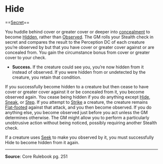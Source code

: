 # Hide
==[Secret](../Traits/Secret.md)==

You huddle behind cover or greater cover or deeper into [concealment](condealed) to become [Hidden](../Conditions/Hidden.md), rather than [Observed](../Conditions/Observed.md). The GM rolls your Stealth check in secret and compares the result to the Perception DC of each creature you’re observed by but that you have cover or greater cover against or are concealed from. You gain the circumstance bonus from cover or greater cover to your check.

- **Success.** If the creature could see you, you’re now hidden from it instead of observed. If you were hidden from or undetected by the creature, you retain that condition.

If you successfully become hidden to a creature but then cease to have cover or greater cover against it or be concealed from it, you become observed again. You cease being hidden if you do anything except [Hide](Hide.md), [Sneak](Sneak.md), or [Step](Step.md). If you attempt to [Strike](Strike.md) a creature, the creature remains [Flat-footed](../Conditions/Flat-footed.md) against that attack, and you then become observed. If you do anything else, you become observed just before you act unless the GM determines otherwise. The GM might allow you to perform a particularly unobtrusive action without being noticed, possibly requiring another Stealth check.

If a creature uses [Seek](Seek.md) to make you observed by it, you must successfully Hide to become hidden from it again.

---
**Source**: Core Rulebook pg. 251